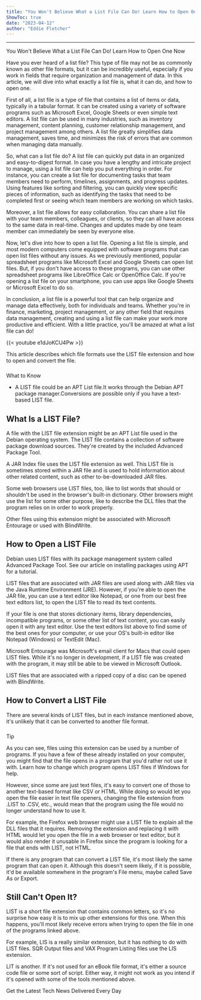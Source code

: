 ```yaml
---
title: "You Won't Believe What a List File Can Do! Learn How to Open One Now"
ShowToc: true 
date: "2023-04-12"
author: "Eddie Fletcher"
---
```

*****
You Won't Believe What a List File Can Do! Learn How to Open One Now

Have you ever heard of a list file? This type of file may not be as commonly known as other file formats, but it can be incredibly useful, especially if you work in fields that require organization and management of data. In this article, we will dive into what exactly a list file is, what it can do, and how to open one.

First of all, a list file is a type of file that contains a list of items or data, typically in a tabular format. It can be created using a variety of software programs such as Microsoft Excel, Google Sheets or even simple text editors. A list file can be used in many industries, such as inventory management, content planning, customer relationship management, and project management among others. A list file greatly simplifies data management, saves time, and minimizes the risk of errors that are common when managing data manually.

So, what can a list file do? A list file can quickly put data in an organized and easy-to-digest format. In case you have a lengthy and intricate project to manage, using a list file can help you put everything in order. For instance, you can create a list file for documenting tasks that team members need to perform, timelines, assignments, and progress updates. Using features like sorting and filtering, you can quickly view specific pieces of information, such as identifying the tasks that need to be completed first or seeing which team members are working on which tasks.

Moreover, a list file allows for easy collaboration. You can share a list file with your team members, colleagues, or clients, so they can all have access to the same data in real-time. Changes and updates made by one team member can immediately be seen by everyone else.

Now, let's dive into how to open a list file. Opening a list file is simple, and most modern computers come equipped with software programs that can open list files without any issues. As we previously mentioned, popular spreadsheet programs like Microsoft Excel and Google Sheets can open list files. But, if you don't have access to these programs, you can use other spreadsheet programs like LibreOffice Calc or OpenOffice Calc. If you're opening a list file on your smartphone, you can use apps like Google Sheets or Microsoft Excel to do so.

In conclusion, a list file is a powerful tool that can help organize and manage data effectively, both for individuals and teams. Whether you're in finance, marketing, project management, or any other field that requires data management, creating and using a list file can make your work more productive and efficient. With a little practice, you'll be amazed at what a list file can do!

{{< youtube e1dJoKCU4Pw >}} 




This article describes which file formats use the LIST file extension and how to open and convert the file.

 
### 
What to Know
 
- A LIST file could be an APT List file.It works through the Debian APT package manager.Conversions are possible only if you have a text-based LIST file.

 
##   What Is a LIST File?  
 

A file with the LIST file extension might be an APT List file used in the Debian operating system. The LIST file contains a collection of software package download sources. They're created by the included Advanced Package Tool.

 

A JAR Index file uses the LIST file extension as well. This LIST file is sometimes stored within a JAR file and is used to hold information about other related content, such as other to-be-downloaded JAR files.

 

Some web browsers use LIST files, too, like to list words that should or shouldn't be used in the browser's built-in dictionary. Other browsers might use the list for some other purpose, like to describe the DLL files that the program relies on in order to work properly.

 

Other files using this extension might be associated with Microsoft Entourage or used with BlindWrite.

 
##   How to Open a LIST File  
 

Debian uses LIST files with its package management system called Advanced Package Tool. See our article on installing packages using APT for a tutorial.

 

LIST files that are associated with JAR files are used along with JAR files via the Java Runtime Environment (JRE). However, if you're able to open the JAR file, you can use a text editor like Notepad, or one from our best free text editors list, to open the LIST file to read its text contents.

 

If your file is one that stores dictionary items, library dependencies, incompatible programs, or some other list of text content, you can easily open it with any text editor. Use the text editors list above to find some of the best ones for your computer, or use your OS's built-in editor like Notepad (Windows) or TextEdit (Mac).

 

Microsoft Entourage was Microsoft's email client for Macs that could open LIST files. While it's no longer in development, if a LIST file was created with the program, it may still be able to be viewed in Microsoft Outlook.

 

LIST files that are associated with a ripped copy of a disc can be opened with BlindWrite.

 
##   How to Convert a LIST File  
 

There are several kinds of LIST files, but in each instance mentioned above, it's unlikely that it can be converted to another file format. 

 
### 
Tip
 
As you can see, files using this extension can be used by a number of programs. If you have a few of these already installed on your computer, you might find that the file opens in a program that you'd rather not use it with. Learn how to change which program opens LIST files if Windows for help.
 

However, since some are just text files, it's easy to convert one of those to another text-based format like CSV or HTML. While doing so would let you open the file easier in text file openers, changing the file extension from .LIST to .CSV, etc., would mean that the program using the file would no longer understand how to use it.

 

For example, the Firefox web browser might use a LIST file to explain all the DLL files that it requires. Removing the extension and replacing it with HTML would let you open the file in a web browser or text editor, but it would also render it unusable in Firefox since the program is looking for a file that ends with LIST, not HTML.

 

If there is any program that can convert a LIST file, it's most likely the same program that can open it. Although this doesn't seem likely, if it is possible, it'd be available somewhere in the program's File menu, maybe called Save As or Export.

 
##   Still Can't Open It?  
 

LIST is a short file extension that contains common letters, so it's no surprise how easy it is to mix up other extensions for this one. When this happens, you'll most likely receive errors when trying to open the file in one of the programs linked above.

 

For example, LIS is a really similar extension, but it has nothing to do with LIST files. SQR Output files and VAX Program Listing files use the LIS extension.

 

LIT is another. If it's not used for an eBook file format, it's either a source code file or some sort of script. Either way, it might not work as you intend if it's opened with some of the tools mentioned above.

 

Get the Latest Tech News Delivered Every Day



